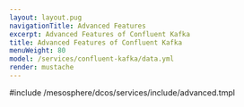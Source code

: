 ```yaml
---
layout: layout.pug
navigationTitle: Advanced Features 
excerpt: Advanced Features of Confluent Kafka
title: Advanced Features of Confluent Kafka
menuWeight: 80
model: /services/confluent-kafka/data.yml
render: mustache
---
```


#include /mesosphere/dcos/services/include/advanced.tmpl
